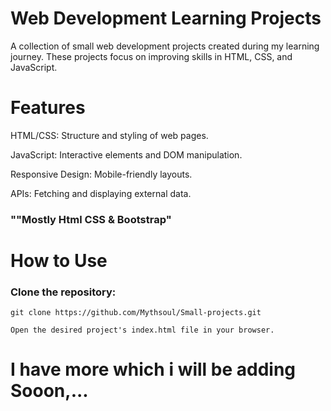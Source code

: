 # Web Development Learning Projects
A collection of small web development projects created during my learning journey. These projects focus on improving skills in HTML, CSS, and JavaScript.

# Features
 HTML/CSS: Structure and styling of web pages. <br>

 JavaScript: Interactive elements and DOM manipulation.<br>

 Responsive Design: Mobile-friendly layouts.<br>

 APIs: Fetching and displaying external data.<br>

 ### ""Mostly Html CSS & Bootstrap" 

# How to Use

### Clone the repository:

```
git clone https://github.com/Mythsoul/Small-projects.git

Open the desired project's index.html file in your browser.
```

# I have more which i will be adding Sooon,... 